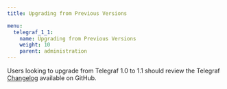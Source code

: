 ```yaml
---
title: Upgrading from Previous Versions

menu:
  telegraf_1_1:
    name: Upgrading from Previous Versions
    weight: 10
    parent: administration
---
```


Users looking to upgrade from Telegraf 1.0 to 1.1 should review the
Telegraf
[Changelog](https://github.com/influxdata/telegraf/blob/master/CHANGELOG.md)
available on GitHub.
